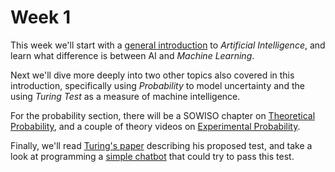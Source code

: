 
# Week 1

This week we'll start with a [general introduction](/week1/elements-of-ai) to
*Artificial Intelligence*, and learn what difference is between AI and
*Machine Learning*.

Next we'll dive more deeply into two other topics also covered in this
introduction, specifically using *Probability* to model uncertainty and
the using *Turing Test* as a measure of machine intelligence.

For the probability section, there will be a SOWISO chapter on
[Theoretical Probability](/week1/theoretical-probability), and a couple of
theory videos on [Experimental Probability](/week1/experimental-probability).

Finally, we'll read [Turing's paper](/week1/turing-test) describing his
proposed test, and take a look at programming a [simple chatbot](/week1/eliza)
that could try to pass this test.
